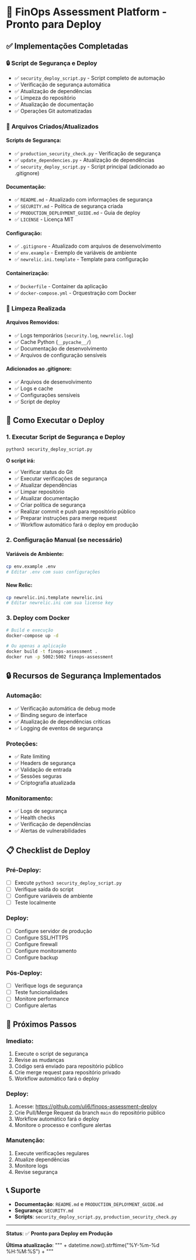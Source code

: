 # 🚀 FinOps Assessment Platform - Pronto para Deploy

## ✅ **Implementações Completadas**

### 🔒 **Script de Segurança e Deploy**
- ✅ `security_deploy_script.py` - Script completo de automação
- ✅ Verificação de segurança automática
- ✅ Atualização de dependências
- ✅ Limpeza do repositório
- ✅ Atualização de documentação
- ✅ Operações Git automatizadas

### 📁 **Arquivos Criados/Atualizados**

#### **Scripts de Segurança:**
- ✅ `production_security_check.py` - Verificação de segurança
- ✅ `update_dependencies.py` - Atualização de dependências
- ✅ `security_deploy_script.py` - Script principal (adicionado ao .gitignore)

#### **Documentação:**
- ✅ `README.md` - Atualizado com informações de segurança
- ✅ `SECURITY.md` - Política de segurança criada
- ✅ `PRODUCTION_DEPLOYMENT_GUIDE.md` - Guia de deploy
- ✅ `LICENSE` - Licença MIT

#### **Configuração:**
- ✅ `.gitignore` - Atualizado com arquivos de desenvolvimento
- ✅ `env.example` - Exemplo de variáveis de ambiente
- ✅ `newrelic.ini.template` - Template para configuração

#### **Containerização:**
- ✅ `Dockerfile` - Container da aplicação
- ✅ `docker-compose.yml` - Orquestração com Docker

### 🧹 **Limpeza Realizada**

#### **Arquivos Removidos:**
- ✅ Logs temporários (`security.log`, `newrelic.log`)
- ✅ Cache Python (`__pycache__/`)
- ✅ Documentação de desenvolvimento
- ✅ Arquivos de configuração sensíveis

#### **Adicionados ao .gitignore:**
- ✅ Arquivos de desenvolvimento
- ✅ Logs e cache
- ✅ Configurações sensíveis
- ✅ Script de deploy

## 🚀 **Como Executar o Deploy**

### **1. Executar Script de Segurança e Deploy**
```bash
python3 security_deploy_script.py
```

**O script irá:**
- ✅ Verificar status do Git
- ✅ Executar verificações de segurança
- ✅ Atualizar dependências
- ✅ Limpar repositório
- ✅ Atualizar documentação
- ✅ Criar política de segurança
- ✅ Realizar commit e push para repositório público
- ✅ Preparar instruções para merge request
- ✅ Workflow automático fará o deploy em produção

### **2. Configuração Manual (se necessário)**

#### **Variáveis de Ambiente:**
```bash
cp env.example .env
# Editar .env com suas configurações
```

#### **New Relic:**
```bash
cp newrelic.ini.template newrelic.ini
# Editar newrelic.ini com sua license key
```

### **3. Deploy com Docker**
```bash
# Build e execução
docker-compose up -d

# Ou apenas a aplicação
docker build -t finops-assessment .
docker run -p 5002:5002 finops-assessment
```

## 🔒 **Recursos de Segurança Implementados**

### **Automação:**
- ✅ Verificação automática de debug mode
- ✅ Binding seguro de interface
- ✅ Atualização de dependências críticas
- ✅ Logging de eventos de segurança

### **Proteções:**
- ✅ Rate limiting
- ✅ Headers de segurança
- ✅ Validação de entrada
- ✅ Sessões seguras
- ✅ Criptografia atualizada

### **Monitoramento:**
- ✅ Logs de segurança
- ✅ Health checks
- ✅ Verificação de dependências
- ✅ Alertas de vulnerabilidades

## 📋 **Checklist de Deploy**

### **Pré-Deploy:**
- [ ] Execute `python3 security_deploy_script.py`
- [ ] Verifique saída do script
- [ ] Configure variáveis de ambiente
- [ ] Teste localmente

### **Deploy:**
- [ ] Configure servidor de produção
- [ ] Configure SSL/HTTPS
- [ ] Configure firewall
- [ ] Configure monitoramento
- [ ] Configure backup

### **Pós-Deploy:**
- [ ] Verifique logs de segurança
- [ ] Teste funcionalidades
- [ ] Monitore performance
- [ ] Configure alertas

## 🎯 **Próximos Passos**

### **Imediato:**
1. Execute o script de segurança
2. Revise as mudanças
3. Código será enviado para repositório público
4. Crie merge request para repositório privado
5. Workflow automático fará o deploy

### **Deploy:**
1. Acesse: https://github.com/uli6/finops-assessment-deploy
2. Crie Pull/Merge Request da branch `main` do repositório público
3. Workflow automático fará o deploy
4. Monitore o processo e configure alertas

### **Manutenção:**
1. Execute verificações regulares
2. Atualize dependências
3. Monitore logs
4. Revise segurança

## 📞 **Suporte**

- **Documentação**: `README.md` e `PRODUCTION_DEPLOYMENT_GUIDE.md`
- **Segurança**: `SECURITY.md`
- **Scripts**: `security_deploy_script.py`, `production_security_check.py`

---

**Status**: ✅ **Pronto para Deploy em Produção**

**Última atualização**: """ + datetime.now().strftime("%Y-%m-%d %H:%M:%S") + """ 